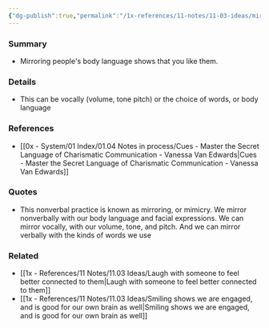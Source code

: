 ```yaml
---
{"dg-publish":true,"permalink":"/1x-references/11-notes/11-03-ideas/mirror-people-s-body-language-to-show-that-you-like-them/","title":"Mirror people's body language to show that you like them","created":"2024-08-18T21:24:42.409+03:00","updated":"2024-08-19T19:42:32.713+03:00"}
---
```



### Summary
- Mirroring people's body language shows that you like them.

### Details
- This can be vocally (volume, tone pitch) or the choice of words, or body language

### References
- [[0x - System/01 Index/01.04 Notes in process/Cues - Master the Secret Language of Charismatic Communication - Vanessa Van Edwards\|Cues - Master the Secret Language of Charismatic Communication - Vanessa Van Edwards]]
 

### Quotes
- This nonverbal practice is known as mirroring, or mimicry. We mirror nonverbally with our body language and facial expressions. We can mirror vocally, with our volume, tone, and pitch. And we can mirror verbally with the kinds of words we use


### Related
- [[1x - References/11 Notes/11.03 Ideas/Laugh with someone to feel better connected to them\|Laugh with someone to feel better connected to them]]
- [[1x - References/11 Notes/11.03 Ideas/Smiling shows we are engaged, and is good for our own brain as well\|Smiling shows we are engaged, and is good for our own brain as well]]
